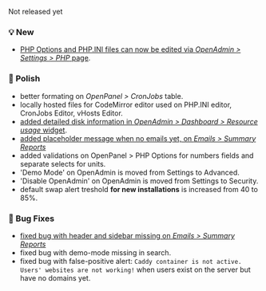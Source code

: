 Not released yet

### 💡 New
- [PHP Options and PHP.INI files can now be edited via *OpenAdmin > Settings > PHP* page](https://i.postimg.cc/cWVpLSHm/ini.png).

### 💅 Polish
- better formating on *OpenPanel > CronJobs* table.
- locally hosted files for CodeMirror editor used on PHP.INI editor, CronJobs Editor, vHosts Editor.
- [added detailed disk information in *OpenAdmin > Dashboard > Resource usage* widget](https://github.com/stefanpejcic/OpenPanel/issues/511#issuecomment-2969716827).
- [added placeholder message when no emails yet, on *Emails > Summary Reports*](https://github.com/stefanpejcic/OpenPanel/issues/511)
- added validations on OpenPanel > PHP Options for numbers fields and separate selects for units.
- 'Demo Mode' on OpenAdmin is moved from Settings to Advanced.
- 'Disable OpenAdmin' on OpenAdmin is moved from Settings to Security.
- default swap alert treshold **for new installations** is increased from 40 to 85%.

### 🐛 Bug Fixes
- [fixed bug with header and sidebar missing on *Emails > Summary Reports*](https://github.com/stefanpejcic/OpenPanel/issues/511)
- fixed bug with demo-mode missing in search.
- fixed bug with false-positive alert: `Caddy container is not active. Users' websites are not working!` when users exist on the server but have no domains yet.
